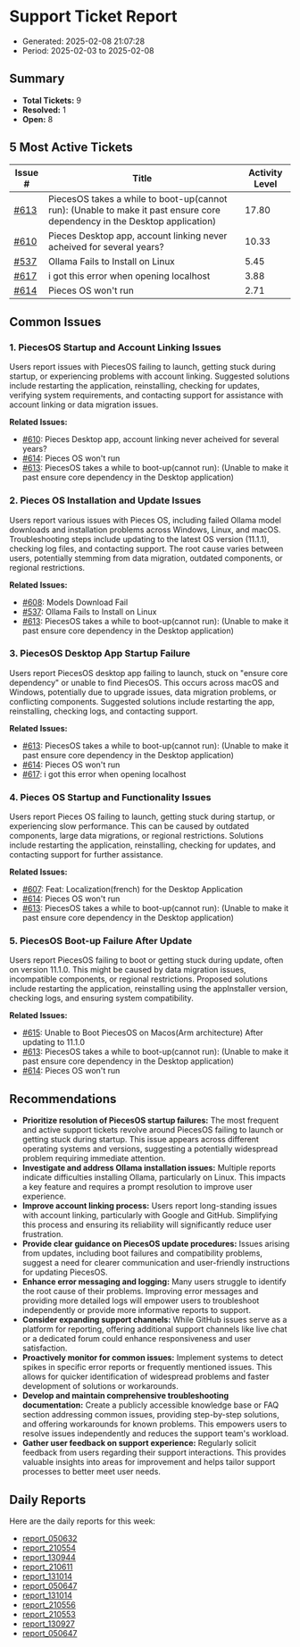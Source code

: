# Support Ticket Report
- Generated: 2025-02-08 21:07:28
- Period: 2025-02-03 to 2025-02-08

## Summary
- **Total Tickets:** 9
- **Resolved:** 1
- **Open:** 8

## 5 Most Active Tickets
| Issue # | Title | Activity Level |
|---------|-------|----------------|
| [#613](https://github.com/pieces-app/support/issues/613) | PiecesOS takes a while to boot-up(cannot run): (Unable to make it past ensure core dependency in the Desktop application) | 17.80 |
| [#610](https://github.com/pieces-app/support/issues/610) | Pieces Desktop app, account linking never acheived for several years? | 10.33 |
| [#537](https://github.com/pieces-app/support/issues/537) | Ollama Fails to Install on Linux | 5.45 |
| [#617](https://github.com/pieces-app/support/issues/617) | i got this error when opening localhost | 3.88 |
| [#614](https://github.com/pieces-app/support/issues/614) | Pieces OS won't run | 2.71 |

## Common Issues
### 1. PiecesOS Startup and Account Linking Issues
Users report issues with PiecesOS failing to launch, getting stuck during startup, or experiencing problems with account linking.  Suggested solutions include restarting the application, reinstalling, checking for updates, verifying system requirements, and contacting support for assistance with account linking or data migration issues.

**Related Issues:**
- [#610](https://github.com/pieces-app/support/issues/610): Pieces Desktop app, account linking never acheived for several years?
- [#614](https://github.com/pieces-app/support/issues/614): Pieces OS won't run
- [#613](https://github.com/pieces-app/support/issues/613): PiecesOS takes a while to boot-up(cannot run): (Unable to make it past ensure core dependency in the Desktop application)

### 2. Pieces OS Installation and Update Issues
Users report various issues with Pieces OS, including failed Ollama model downloads and installation problems across Windows, Linux, and macOS. Troubleshooting steps include updating to the latest OS version (11.1.1), checking log files, and contacting support. The root cause varies between users, potentially stemming from data migration, outdated components, or regional restrictions.

**Related Issues:**
- [#608](https://github.com/pieces-app/support/issues/608): Models Download Fail
- [#537](https://github.com/pieces-app/support/issues/537): Ollama Fails to Install on Linux
- [#613](https://github.com/pieces-app/support/issues/613): PiecesOS takes a while to boot-up(cannot run): (Unable to make it past ensure core dependency in the Desktop application)

### 3. PiecesOS Desktop App Startup Failure
Users report PiecesOS desktop app failing to launch, stuck on "ensure core dependency" or unable to find PiecesOS. This occurs across macOS and Windows, potentially due to upgrade issues, data migration problems, or conflicting components. Suggested solutions include restarting the app, reinstalling, checking logs, and contacting support.

**Related Issues:**
- [#613](https://github.com/pieces-app/support/issues/613): PiecesOS takes a while to boot-up(cannot run): (Unable to make it past ensure core dependency in the Desktop application)
- [#614](https://github.com/pieces-app/support/issues/614): Pieces OS won't run
- [#617](https://github.com/pieces-app/support/issues/617): i got this error when opening localhost

### 4. Pieces OS Startup and Functionality Issues
Users report Pieces OS failing to launch, getting stuck during startup, or experiencing slow performance. This can be caused by outdated components, large data migrations, or regional restrictions. Solutions include restarting the application, reinstalling, checking for updates, and contacting support for further assistance.

**Related Issues:**
- [#607](https://github.com/pieces-app/support/issues/607): Feat: Localization(french) for the Desktop Application
- [#614](https://github.com/pieces-app/support/issues/614): Pieces OS won't run
- [#613](https://github.com/pieces-app/support/issues/613): PiecesOS takes a while to boot-up(cannot run): (Unable to make it past ensure core dependency in the Desktop application)

### 5. PiecesOS Boot-up Failure After Update
Users report PiecesOS failing to boot or getting stuck during update, often on version 11.1.0. This might be caused by data migration issues, incompatible components, or regional restrictions. Proposed solutions include restarting the application, reinstalling using the appInstaller version, checking logs, and ensuring system compatibility.

**Related Issues:**
- [#615](https://github.com/pieces-app/support/issues/615): Unable to Boot PiecesOS on Macos(Arm architecture) After updating to 11.1.0
- [#613](https://github.com/pieces-app/support/issues/613): PiecesOS takes a while to boot-up(cannot run): (Unable to make it past ensure core dependency in the Desktop application)
- [#614](https://github.com/pieces-app/support/issues/614): Pieces OS won't run


## Recommendations
- **Prioritize resolution of PiecesOS startup failures:** The most frequent and active support tickets revolve around PiecesOS failing to launch or getting stuck during startup. This issue appears across different operating systems and versions, suggesting a potentially widespread problem requiring immediate attention.
- **Investigate and address Ollama installation issues:** Multiple reports indicate difficulties installing Ollama, particularly on Linux. This impacts a key feature and requires a prompt resolution to improve user experience.
- **Improve account linking process:** Users report long-standing issues with account linking, particularly with Google and GitHub. Simplifying this process and ensuring its reliability will significantly reduce user frustration.
- **Provide clear guidance on PiecesOS update procedures:** Issues arising from updates, including boot failures and compatibility problems, suggest a need for clearer communication and user-friendly instructions for updating PiecesOS.
- **Enhance error messaging and logging:** Many users struggle to identify the root cause of their problems. Improving error messages and providing more detailed logs will empower users to troubleshoot independently or provide more informative reports to support.
- **Consider expanding support channels:** While GitHub issues serve as a platform for reporting, offering additional support channels like live chat or a dedicated forum could enhance responsiveness and user satisfaction.
- **Proactively monitor for common issues:** Implement systems to detect spikes in specific error reports or frequently mentioned issues. This allows for quicker identification of widespread problems and faster development of solutions or workarounds.
- **Develop and maintain comprehensive troubleshooting documentation:** Create a publicly accessible knowledge base or FAQ section addressing common issues, providing step-by-step solutions, and offering workarounds for known problems. This empowers users to resolve issues independently and reduces the support team's workload.
- **Gather user feedback on support experience:** Regularly solicit feedback from users regarding their support interactions. This provides valuable insights into areas for improvement and helps tailor support processes to better meet user needs.

## Daily Reports
Here are the daily reports for this week:

- [report_050632](daily/2025-02-04/report_050632.md)
- [report_210554](daily/2025-02-04/report_210554.md)
- [report_130944](daily/2025-02-04/report_130944.md)
- [report_210611](daily/2025-02-05/report_210611.md)
- [report_131014](daily/2025-02-05/report_131014.md)
- [report_050647](daily/2025-02-05/report_050647.md)
- [report_131014](daily/2025-02-06/report_131014.md)
- [report_210556](daily/2025-02-06/report_210556.md)
- [report_210553](daily/2025-02-07/report_210553.md)
- [report_130927](daily/2025-02-07/report_130927.md)
- [report_050647](daily/2025-02-07/report_050647.md)

